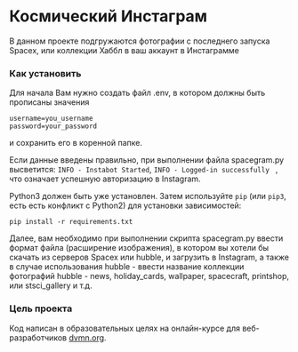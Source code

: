 # Космический Инстаграм

В данном проекте подгружаются фотографии с последнего запуска Spacex, или коллекции Хаббл в ваш аккаунт в Инстаграмме

### Как установить

Для начала Вам нужно создать файл .env, в котором должны быть прописаны значения
```Python3
username=you_username
password=your_password
```
и сохранить его в коренной папке.

Если данные введены правильно, при выполнении файла spacegram.py высветится: `INFO - Instabot Started`, `INFO - Logged-in successfully `
, что означает успешную авторизацию в Instagram.

Python3 должен быть уже установлен.
Затем используйте `pip` (или `pip3`, есть есть конфликт с Python2) для установки зависимостей:
```
pip install -r requirements.txt
```
Далее, вам необходимо при выполнении скрипта spacegram.py ввести формат файла (расширение изображения), в котором вы хотели бы скачать из серверов Spacex или hubble, и загрузить в Instagram, а также в случае использования hubble - ввести название коллекции фотографий hubble - news, holiday_cards, wallpaper, spacecraft, printshop, или stsci_gallery и т.д.
### Цель проекта

Код написан в образовательных целях на онлайн-курсе для веб-разработчиков [dvmn.org](https://dvmn.org/).
